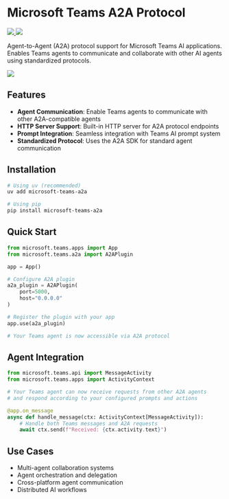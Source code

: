 # Microsoft Teams A2A Protocol

<p>
    <a href="https://pypi.org/project/microsoft-teams-a2a/" target="_blank">
        <img src="https://img.shields.io/pypi/v/microsoft-teams-a2a" />
    </a>
    <a href="https://pypi.org/project/microsoft-teams-a2a" target="_blank">
        <img src="https://img.shields.io/pypi/dw/microsoft-teams-a2a" />
    </a>
</p>

Agent-to-Agent (A2A) protocol support for Microsoft Teams AI applications.
Enables Teams agents to communicate and collaborate with other AI agents using standardized protocols.

<a href="https://microsoft.github.io/teams-ai" target="_blank">
    <img src="https://img.shields.io/badge/📖 Getting Started-blue?style=for-the-badge" />
</a>

## Features

- **Agent Communication**: Enable Teams agents to communicate with other A2A-compatible agents
- **HTTP Server Support**: Built-in HTTP server for A2A protocol endpoints
- **Prompt Integration**: Seamless integration with Teams AI prompt system
- **Standardized Protocol**: Uses the A2A SDK for standard agent communication

## Installation

```bash
# Using uv (recommended)
uv add microsoft-teams-a2a

# Using pip
pip install microsoft-teams-a2a
```

## Quick Start

```python
from microsoft.teams.apps import App
from microsoft.teams.a2a import A2APlugin

app = App()

# Configure A2A plugin
a2a_plugin = A2APlugin(
    port=5000,
    host="0.0.0.0"
)

# Register the plugin with your app
app.use(a2a_plugin)

# Your Teams agent is now accessible via A2A protocol
```

## Agent Integration

```python
from microsoft.teams.api import MessageActivity
from microsoft.teams.apps import ActivityContext

# Your Teams agent can now receive requests from other A2A agents
# and respond according to your configured prompts and actions

@app.on_message
async def handle_message(ctx: ActivityContext[MessageActivity]):
    # Handle both Teams messages and A2A requests
    await ctx.send(f"Received: {ctx.activity.text}")
```

## Use Cases

- Multi-agent collaboration systems
- Agent orchestration and delegation
- Cross-platform agent communication
- Distributed AI workflows
